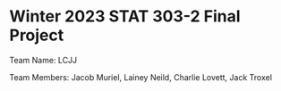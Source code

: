 # Winter 2023 STAT 303-2 Final Project

Team Name: LCJJ

Team Members: Jacob Muriel, Lainey Neild, Charlie Lovett, Jack Troxel
